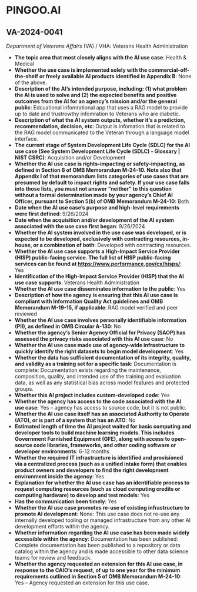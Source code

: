 # PINGOO.AI
## VA-2024-0041
_Department of Veterans Affairs_ (VA) / VHA: Veterans Health Administration


+ **The topic area that most closely aligns with the AI use case**: Health & Medical
+ **Whether the use case is implemented solely with the commercial-off-the-shelf or freely available AI products identified in Appendix B**: None of the above.
+ **Description of the AI’s intended purpose, including: (1) what problem the AI is used to solve and (2) the expected benefits and positive outcomes from the AI for an agency’s mission and/or the general public**: Edcuational infomrational app that uses a RAG model to provide up to date and trustrowthy infomration to Veterans who are diabetic.
+ **Description of what the AI system outputs, whether it’s a prediction, recommendation, decision, etc**: Output is infomation that is related to the RAG model communicated to the Veteran through a language model interface.
+ **The current stage of System Development Life Cycle (SDLC) for the AI use case (See System Development Life Cycle (SDLC) - Glossary | NIST CSRC)**: Acquisition and/or Development
+ **Whether the AI use case is rights-impacting or safety-impacting, as defined in Section 6 of OMB Memorandum M-24-10. Note also that Appendix I of that memorandum lists categories of use cases that are presumed by default to impact rights and safety. If your use case falls into those lists, you must not answer “neither” to this question without a formal determination made by your agency’s Chief AI Officer, pursuant to Section 5(b) of OMB Memorandum M-24-10**: Both
+ **Date when the AI use case’s purpose and high-level requirements were first defined**: 9/26/2024
+ **Date when the acquisition and/or development of the AI system associated with the use case first began**: 9/26/2024
+ **Whether the AI system involved in the use case was developed, or is expected to be developed, exclusively with contracting resources, in-house, or a combination of both**: Developed with contracting resources.
+ **Whether the AI use case supports a High-Impact Service Provider (HISP) public-facing service. The full list of HISP public-facing services can be found at https://www.performance.gov/cx/hisps/**: Yes
+ **Identification of the High-Impact Service Provider (HISP) that the AI use case supports**: Veterans Health Administration
+ **Whether the AI use case disseminates information to the public**: Yes
+ **Description of how the agency is ensuring that this AI use case is compliant with Information Quality Act guidelines and OMB Memorandum M-19-15, if applicable**: RAG model verified and peer reviewed
+ **Whether the AI use case involves personally identifiable information (PII), as defined in OMB Circular A-130**: No
+ **Whether the agency’s Senior Agency Official for Privacy (SAOP) has assessed the privacy risks associated with this AI use case**: No
+ **Whether the AI use case made use of agency-wide infrastructure to quickly identify the right datasets to begin model development**: Yes
+ **Whether the data has sufficient documentation of its integrity, quality, and validity as a training set for a specific task**: Documentation is complete: Documentation exists regarding the maintenance, composition, quality, and intended use of the training and evaluation data, as well as any statistical bias across model features and protected groups.
+ **Whether this AI project includes custom-developed code**: Yes
+ **Whether the agency has access to the code associated with the AI use case**: Yes – agency has access to source code, but it is not public.
+ **Whether the AI use case itself has an associated Authority to Operate (ATO), or is part of a system that has an ATO**: No
+ **Estimated length of time the AI project waited for basic computing and developer tools to build machine learning models. This includes Government Furnished Equipment (GFE), along with access to open-source code libraries, frameworks, and other coding software or developer environments**: 6-12 months
+ **Whether the required IT infrastructure is identified and provisioned via a centralized process (such as a unified intake form) that enables product owners and developers to find the right development environment inside the agency**: Yes
+ **Explanation for whether the AI use case has an identifiable process to request computing resources (such as cloud computing credits or computing hardware) to develop and test models**: Yes
+ **Has the communication been timely**: Yes
+ **Whether the AI use case promotes re-use of existing infrastructure to promote AI development**: None: This use case does not re-use any internally developed tooling or managed infrastructure from any other AI development efforts within the agency.
+ **Whether information regarding the AI use case has been made widely accessible within the agency**: Documentation has been published: Complete documentation has been published to a repository or data catalog within the agency and is made accessible to other data science teams for review and feedback.
+ **Whether the agency requested an extension for this AI use case, in response to the CAIO’s request, of up to one year for the minimum requirements outlined in Section 5 of OMB Memorandum M-24-10**: Yes – Agency requested an extension for this use case.
